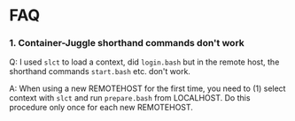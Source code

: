 # FAQ

### 1. Container-Juggle shorthand commands don't work

Q: I used `slct` to load a context, did `login.bash` but in the remote host, the shorthand commands `start.bash` etc. don't work.

A: When using a new REMOTEHOST for the first time, you need to (1) select context with `slct` and run `prepare.bash` from LOCALHOST.  Do this procedure only once for each new REMOTEHOST.

